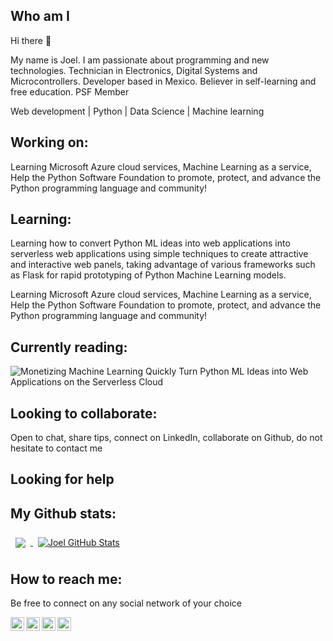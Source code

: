 ## Who am I
Hi there 👋 

My name is Joel. I am passionate about programming and new technologies. Technician in Electronics, Digital Systems and Microcontrollers.
Developer based in Mexico. Believer in self-learning and free education. PSF Member

Web development | Python | Data Science | Machine learning 



## Working on:
Learning Microsoft Azure cloud services, Machine Learning as a service, Help the Python Software Foundation to  promote, protect, and advance the Python programming language and community!



## Learning:
Learning how to convert Python ML ideas into web applications into serverless web applications using simple techniques to create attractive and interactive web panels, taking advantage of various frameworks such as Flask for rapid prototyping of Python Machine Learning models.

Learning Microsoft Azure cloud services, Machine Learning as a service, Help the Python Software Foundation to  promote, protect, and advance the Python programming language and community!



## Currently reading:
![Monetizing Machine Learning
Quickly Turn Python ML Ideas into Web Applications on the Serverless Cloud](https://images.springer.com/sgw/books/medium/9781484238721.jpg)



## Looking to collaborate:
Open to chat, share tips, connect on LinkedIn, collaborate on Github, do not hesitate to contact me



## Looking for help



## My Github stats:

<a href="https://github.com/JoelBuenrostro">
  <img align="center" style="margin:0.5rem" src="https://github-readme-stats.vercel.app/api/top-langs/?username=JoelBuenrostro&hide=html,css&title_color=ffffff&text_color=c9cacc&icon_color=4AB197&bg_color=1A2B34" />
</a>

<a href="https://github.com/JoelBuenrostro">
  <img align="center" style="margin:0.5rem" src="https://github-readme-stats.vercel.app/api?username=JoelBuenrostro&show_icons=true&line_height=27&count_private=true&title_color=ffffff&text_color=c9cacc&icon_color=4AB097&bg_color=1A2B34" alt="Joel GitHub Stats" />
</a>



## How to reach me:
Be free to connect on any social network of your choice

[<img align="left" alt="Facebook" width="22px" src="https://cdn.jsdelivr.net/npm/simple-icons@3.4.0/icons/facebook.svg" />][facebook]

[<img align="left" alt="Twitter" width="22px" src="https://cdn.jsdelivr.net/npm/simple-icons@v3/icons/twitter.svg" />][twitter]

[<img align="left" alt="LinkedIn" width="22px" src="https://cdn.jsdelivr.net/npm/simple-icons@v3/icons/linkedin.svg" />][linkedin]

[<img align="left" alt="Dev" width="22px" src="https://d2fltix0v2e0sb.cloudfront.net/dev-badge.svg" />][Dev]

[facebook]: https://www.facebook.com/jesusjoelb/
[twitter]: https://twitter.com/esteGeek
[linkedin]: https://www.linkedin.com/in/joelbuenrostro/
[Dev]: https://dev.to/joelbuenrostro

